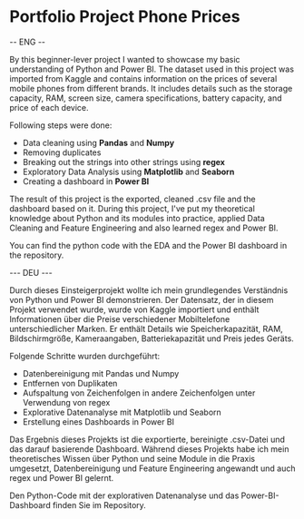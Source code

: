 # Portfolio Project Phone Prices

-- ENG --

By this beginner-lever project I wanted to showcase my basic understanding of Python and Power BI. The dataset used in this project was imported from Kaggle and contains information on the prices of several mobile phones from different brands. It includes details such as the storage capacity, RAM, screen size, camera specifications, battery capacity, and price of each device.

Following steps were done:

+ Data cleaning using **Pandas** and **Numpy**
+ Removing duplicates
+ Breaking out the strings into other strings using **regex**
+ Exploratory Data Analysis using **Matplotlib** and **Seaborn**
+ Creating a dashboard in **Power BI**

The result of this project is the exported, cleaned .csv file and the dashboard based on it. During this project, I've put my theoretical knowledge about Python and its modules into practice, applied Data Cleaning and Feature Engineering and also learned regex and Power BI.

You can find the python code with the EDA and the Power BI dashboard in the repository.

--- DEU ---

Durch dieses Einsteigerprojekt wollte ich mein grundlegendes Verständnis von Python und Power BI demonstrieren. Der Datensatz, der in diesem Projekt verwendet wurde, wurde von Kaggle importiert und enthält Informationen über die Preise verschiedener Mobiltelefone unterschiedlicher Marken. Er enthält Details wie Speicherkapazität, RAM, Bildschirmgröße, Kameraangaben, Batteriekapazität und Preis jedes Geräts.

Folgende Schritte wurden durchgeführt:

+ Datenbereinigung mit Pandas und Numpy
+ Entfernen von Duplikaten
+ Aufspaltung von Zeichenfolgen in andere Zeichenfolgen unter Verwendung von regex
+ Explorative Datenanalyse mit Matplotlib und Seaborn
+ Erstellung eines Dashboards in Power BI

Das Ergebnis dieses Projekts ist die exportierte, bereinigte .csv-Datei und das darauf basierende Dashboard. Während dieses Projekts habe ich mein theoretisches Wissen über Python und seine Module in die Praxis umgesetzt, Datenbereinigung und Feature Engineering angewandt und auch regex und Power BI gelernt.

Den Python-Code mit der explorativen Datenanalyse und das Power-BI-Dashboard finden Sie im Repository.



















